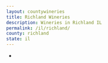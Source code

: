 ```yaml
---
layout: countywineries
title: Richland Wineries
description: Wineries in Richland IL
permalink: /il/richland/
county: richland
state: il
---
```

-
